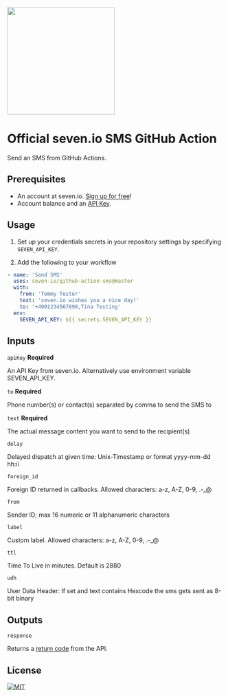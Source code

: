 <img src="https://www.seven.io/wp-content/uploads/Logo.svg" width="250" />

# Official seven.io SMS GitHub Action

Send an SMS from GitHub Actions.

## Prerequisites

- An account at seven.io. [Sign up for free](https://app.seven.io/signup)!
- Account balance and an [API Key](https://help.seven.io/en/api-key-access).

## Usage

1. Set up your credentials secrets in your repository settings by
   specifying `SEVEN_API_KEY`.

2. Add the following to your workflow

```yaml
- name: 'Send SMS'
  uses: seven-io/github-action-sms@master
  with:
    from: 'Tommy Tester'
    text: 'seven.io wishes you a nice day!'
    to: '+4901234567890,Tina Testing'
  env:
    SEVEN_API_KEY: ${{ secrets.SEVEN_API_KEY }}
```

## Inputs

`apiKey` **Required**

An API Key from seven.io. Alternatively use environment variable SEVEN_API_KEY.

`to` **Required**

Phone number(s) or contact(s) separated by comma to send the SMS to

`text` **Required**

The actual message content you want to send to the recipient(s)

`delay`

Delayed dispatch at given time: Unix-Timestamp or format yyyy-mm-dd hh:ii

`foreign_id`

Foreign ID returned in callbacks. Allowed characters: a-z, A-Z, 0-9, .-_@

`from`

Sender ID; max 16 numeric or 11 alphanumeric characters

`label`

Custom label. Allowed characters: a-z, A-Z, 0-9, .-_@

`ttl`

Time To Live in minutes. Default is 2880

`udh`

User Data Header: If set and text contains Hexcode the sms gets sent as 8-bit binary

## Outputs

`response`

Returns a [return code](https://www.seven.io/en/docs/gateway/http-api/sms-dispatch#return)
from the API.

## License

[![MIT](https://img.shields.io/badge/License-MIT-teal.svg)](LICENSE)

